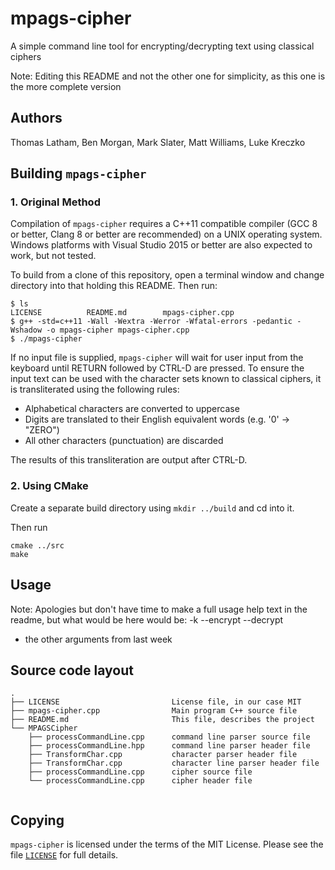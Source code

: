 # mpags-cipher
A simple command line tool for encrypting/decrypting text using classical ciphers

Note: Editing this README and not the other one for simplicity, as this one is the more complete version

## Authors
Thomas Latham, Ben Morgan, Mark Slater, Matt Williams, Luke Kreczko

## Building `mpags-cipher`
### 1. Original Method
Compilation of `mpags-cipher` requires a  C++11 compatible compiler
(GCC 8 or better, Clang 8 or better are recommended) on a UNIX operating
system.
Windows platforms with Visual Studio 2015 or better are also expected to
work, but not tested.

To build from a clone of this repository, open a terminal window
and change directory into that holding this README. Then run:
```
$ ls
LICENSE          README.md        mpags-cipher.cpp
$ g++ -std=c++11 -Wall -Wextra -Werror -Wfatal-errors -pedantic -Wshadow -o mpags-cipher mpags-cipher.cpp
$ ./mpags-cipher
```

If no input file is supplied, `mpags-cipher` will wait for user input
from the keyboard until RETURN followed by CTRL-D are pressed.
To ensure the input text can be used with the character sets known to
classical ciphers, it is transliterated using the following rules:

- Alphabetical characters are converted to uppercase
- Digits are translated to their English equivalent words (e.g. '0' -> "ZERO")
- All other characters (punctuation) are discarded

The results of this transliteration are output after CTRL-D.

### 2. Using CMake

Create a separate build directory using
`mkdir ../build`
and cd into it. 

Then run 
```
cmake ../src
make
```

## Usage
Note: Apologies but don't have time to make a full usage help text in the readme, but what would be here would be:
-k
--encrypt
--decrypt 
+ the other arguments from last week

## Source code layout
```
.
├── LICENSE                         License file, in our case MIT
├── mpags-cipher.cpp                Main program C++ source file
├── README.md                       This file, describes the project
└── MPAGSCipher
    ├── processCommandLine.cpp      command line parser source file
    ├── processCommandLine.hpp      command line parser header file
    ├── TransformChar.cpp           character parser header file
    ├── TransformChar.cpp           character line parser header file
    ├── processCommandLine.cpp      cipher source file
    └── processCommandLine.cpp      cipher header file
    
```

## Copying
`mpags-cipher` is licensed under the terms of the MIT License.
Please see the file [`LICENSE`](LICENSE) for full details.